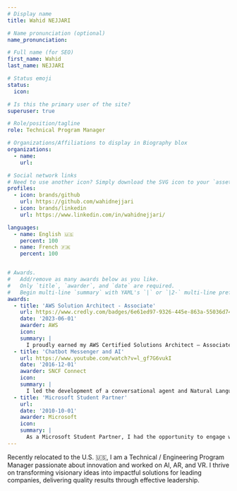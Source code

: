 ```yaml
---
# Display name
title: Wahid NEJJARI

# Name pronunciation (optional)
name_pronunciation: 

# Full name (for SEO)
first_name: Wahid
last_name: NEJJARI

# Status emoji
status:
  icon: 

# Is this the primary user of the site?
superuser: true

# Role/position/tagline
role: Technical Program Manager

# Organizations/Affiliations to display in Biography blox
organizations:
  - name: 
    url: 

# Social network links
# Need to use another icon? Simply download the SVG icon to your `assets/media/icons/` folder.
profiles:
  - icon: brands/github
    url: https://github.com/wahidnejjari
  - icon: brands/linkedin
    url: https://www.linkedin.com/in/wahidnejjari/

languages:
  - name: English 🇺🇸
    percent: 100
  - name: French 🇫🇷
    percent: 100


# Awards.
#   Add/remove as many awards below as you like.
#   Only `title`, `awarder`, and `date` are required.
#   Begin multi-line `summary` with YAML's `|` or `|2-` multi-line prefix and indent 2 spaces below.
awards:
  - title: 'AWS Solution Architect - Associate'
    url: https://www.credly.com/badges/6e61ed97-9326-445e-863a-55036d744ba9?source=linked_in_profile
    date: '2023-06-01'
    awarder: AWS
    icon: 
    summary: |
      I proudly earned my AWS Certified Solutions Architect – Associate certification, demonstrating my expertise in designing and deploying scalable, highly available, and fault-tolerant systems on Amazon Web Services. This certification equipped me with the skills to effectively leverage AWS services, optimize cloud architecture, and implement best practices for security and cost management.
  - title: 'Chatbot Messenger and AI'
    url: https://www.youtube.com/watch?v=l_gf7G6vukI
    date: '2016-12-01'
    awarder: SNCF Connect
    icon: 
    summary: |
      I led the development of a conversational agent and Natural Language Processing (NLP) solution for Voyages-SNCF.com, a premier train travel booking platform. To kick off this initiative, I directed the integration of the bot with Facebook Messenger. Since the public launch of the Messenger Bot, we have seen a significant rise in user engagement. The conversational bot allows users to inquire about options directly within the chat and seamlessly book their train tickets by being redirected to the checkout page on voyages-sncf.com. This innovative search and booking experience resulted in an impressive 50% increase in bookings.
  - title: 'Microsoft Student Partner'
    url: 
    date: '2010-10-01'
    awarder: Microsoft
    icon: 
    summary: |
      As a Microsoft Student Partner, I had the opportunity to engage with cutting-edge technologies and collaborate with a vibrant community of tech enthusiasts. In this role, I facilitated workshops and events, sharing knowledge about Microsoft tools and platforms with fellow students. I also gained valuable insights into cloud computing, software development, and digital transformation, enhancing my technical skills and leadership abilities.
---
```


Recently relocated to the U.S. 🇺🇸, I am a Technical / Engineering Program Manager passionate about innovation and worked on AI, AR, and VR. I thrive on transforming visionary ideas into impactful solutions for leading companies, delivering quality results through effective leadership.
